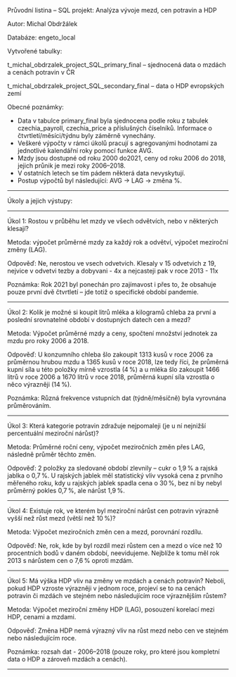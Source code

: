 Průvodní listina – SQL projekt: Analýza vývoje mezd, cen potravin a HDP

Autor: Michal Obdržálek

Databáze: engeto_local

Vytvořené tabulky:

t_michal_obdrzalek_project_SQL_primary_final – sjednocená data o mzdách a cenách potravin v ČR

t_michal_obdrzalek_project_SQL_secondary_final – data o HDP evropských zemí

Obecné poznámky: 
-	Data v tabulce primary_final byla sjednocena podle roku z tabulek czechia_payroll, czechia_price a příslušných číselníků. Informace o čtvrtletí/měsíci/týdnu byly záměrně vynechány.
-	Veškeré výpočty v rámci úkolů pracují s agregovanými hodnotami za jednotlivé kalendářní roky pomocí funkce AVG.
-	Mzdy jsou dostupné od roku 2000 do2021, ceny od roku 2006 do 2018, jejich průnik je mezi roky 2006–2018.
-	V ostatních letech se tím pádem některá data nevyskytují.
-	Postup výpočtů byl následující: AVG → LAG → změna %.

________________________________________

Úkoly a jejich výstupy:
________________________________________

Úkol 1: Rostou v průběhu let mzdy ve všech odvětvích, nebo v některých klesají?

Metoda: výpočet průměrné mzdy za každý rok a odvětví, výpočet meziroční změny (LAG).

Odpověď: Ne, nerostou ve vsech odvetvich. Klesaly v 15 odvetvich z 19, nejvice v odvetvi tezby a dobyvani - 4x a nejcasteji pak v roce 2013 - 11x

Poznámka: Rok 2021 byl ponechán pro zajímavost i přes to, že obsahuje pouze první dvě čtvrtletí – jde totiž o specifické období pandemie.
________________________________________

Úkol 2: Kolik je možné si koupit litrů mléka a kilogramů chleba za první a poslední srovnatelné období v dostupných datech cen a mezd?

Metoda: Výpočet průměrné mzdy a ceny, spočtení množství jednotek za mzdu pro roky 2006 a 2018.

Odpověď: U konzumního chleba šlo zakoupit 1313 kusů v roce 2006 za průměrnou hrubou mzdu a 1365 kusů v roce 2018, lze tedy říci,
že průměrná kupní síla u této položky mírně vzrostla (4 %) a u mléka šlo zakoupit 1466 litrů v roce 2006 a 1670 litrů v roce 2018,
průměrná kupní síla vzrostla o něco výrazněji (14 %).

Poznámka: Různá frekvence vstupních dat (týdně/měsíčně) byla vyrovnána průměrováním.
________________________________________

Úkol 3: Která kategorie potravin zdražuje nejpomaleji (je u ní nejnižší percentuální meziroční nárůst)?

Metoda: Průměrné roční ceny, výpočet meziročních změn přes LAG, následně průměr těchto změn.

Odpověď: 2 položky za sledované období zlevnily – cukr o 1,9 % a rajská jablka o 0,7 %. U rajských jablek měl statistický vliv vysoká cena z prvního měřeného roku,
kdy u rajských jablek spadla cena o 30 %, bez ní by nebyl průměrný pokles 0,7 %, ale nárůst 1,9 %.
________________________________________

Úkol 4: Existuje rok, ve kterém byl meziroční nárůst cen potravin výrazně vyšší než růst mezd (větší než 10 %)?

Metoda: Výpočet meziročních změn cen a mezd, porovnání rozdílu.

Odpověď: Ne, rok, kde by byl rozdíl mezi růstem cen a mezd o více než 10 procentních bodů v daném období, neevidujeme.
Nejblíže k tomu měl rok 2013 s nárůstem cen o 7,6 % oproti mzdám.
________________________________________

Úkol 5: Má výška HDP vliv na změny ve mzdách a cenách potravin? Neboli, pokud HDP vzroste výrazněji v jednom roce, projeví se to na cenách potravin či mzdách ve stejném nebo následujícím roce výraznějším růstem?

Metoda: Výpočet meziroční změny HDP (LAG), posouzení korelací mezi HDP, cenami a mzdami.

Odpověď: Změna HDP nemá výrazný vliv na růst mezd nebo cen ve stejném nebo následujícím roce.

Poznámka: rozsah dat - 2006–2018 (pouze roky, pro které jsou kompletní data o HDP a zároveň mzdách a cenách).
________________________________________


